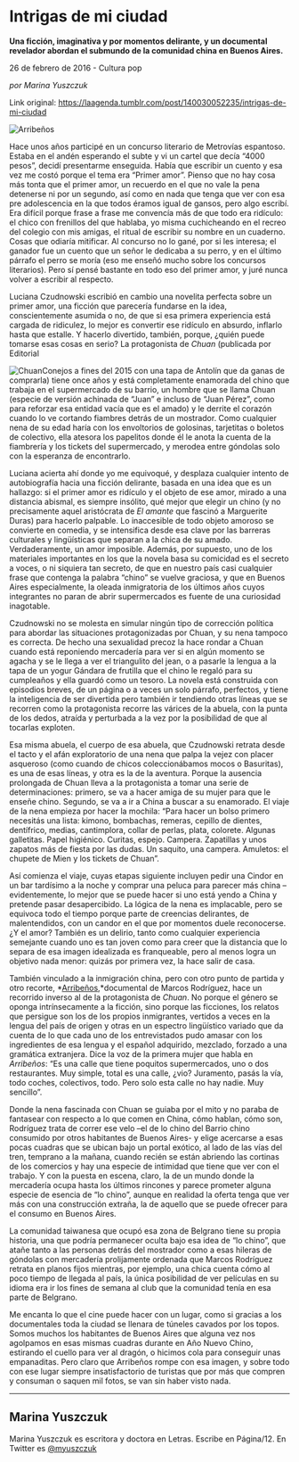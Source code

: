 # Intrigas de mi ciudad

**Una ficción, imaginativa y por momentos delirante, y un documental revelador abordan el submundo de la comunidad china en Buenos Aires.**

26 de febrero de 2016 - Cultura pop

_por Marina Yuszczuk_

Link original: https://laagenda.tumblr.com/post/140030052235/intrigas-de-mi-ciudad

![Arribeños](https://64.media.tumblr.com/fb8afe42b49b9e781da18f30020d514a/tumblr_inline_pk08byJL4V1t6q87u_500.png)


Hace unos años participé en un
concurso literario de Metrovías espantoso. Estaba en el andén
esperando el subte y vi un cartel que decía “4000 pesos”, decidí
presentarme enseguida. Había que escribir un cuento y esa vez me
costó porque el tema era “Primer amor”. Pienso que no hay cosa
más tonta que el primer amor, un recuerdo en el que no vale la pena
detenerse ni por un segundo, así como en nada que tenga que ver con
esa pre adolescencia en la que todos éramos igual de gansos, pero
algo escribí. Era difícil porque frase a frase me convencía más
de que todo era ridículo: el chico con frenillos del que hablaba, yo
misma cuchicheando en el recreo del colegio con mis amigas, el ritual
de escribir su nombre en un cuaderno. Cosas que odiaría mitificar.
Al concurso no lo gané, por si les interesa; el ganador fue un
cuento que un señor le dedicaba a su perro, y en el último párrafo
el perro se moría (eso me enseñó mucho sobre los concursos
literarios). Pero sí pensé bastante en todo eso del primer amor, y
juré nunca volver a escribir al respecto.

Luciana Czudnowski escribió en cambio
una novelita perfecta sobre un primer amor, una ficción que
parecería fundarse en la idea, conscientemente asumida o no, de que
si esa primera experiencia está cargada de ridiculez, lo mejor es
convertir ese ridículo en absurdo, inflarlo hasta que estalle. Y
hacerlo divertido, también, porque, ¿quién puede tomarse esas
cosas en serio? La protagonista de *Chuan* (publicada por
Editorial 



![Chuan](https://64.media.tumblr.com/7147c66c57709ab71f64b2caac3c58dc/tumblr_inline_pk08bzPBc91t6q87u_250.jpg)Conejos a fines del 2015 con una tapa de Antolín que da
ganas de comprarla) tiene once años y está completamente enamorada
del chino que trabaja en el supermercado de su barrio, un hombre que
se llama Chuan (especie de versión achinada de “Juan” e incluso
de “Juan Pérez”, como para reforzar esa entidad vacía que es el
amado) y le derrite el corazón cuando lo ve cortando fiambres detrás
de un mostrador. Como cualquier nena de su edad haría con los
envoltorios de golosinas, tarjetitas o boletos de colectivo, ella
atesora los papelitos donde él le anota la cuenta de la fiambrería
y los tickets del supermercado, y merodea entre góndolas solo con la
esperanza de encontrarlo.

Luciana acierta ahí donde yo me
equivoqué, y desplaza cualquier intento de autobiografía hacia una
ficción delirante, basada en una idea que es un hallazgo: si el
primer amor es ridículo y el objeto de ese amor, mirado a una
distancia abismal, es siempre insólito, qué mejor que elegir un
chino (y no precisamente aquel aristócrata de *El amante* que
fascinó a Marguerite Duras) para hacerlo palpable. Lo inaccesible de
todo objeto amoroso se convierte en comedia, y se intensifica desde
esa clave por las barreras culturales y lingüísticas que separan a
la chica de su amado. Verdaderamente, un amor imposible. Además, por
supuesto, uno de los materiales importantes en los que la novela basa
su comicidad es el secreto a voces, o ni siquiera tan secreto, de que
en nuestro país casi cualquier frase que contenga la palabra “chino”
se vuelve graciosa, y que en Buenos Aires especialmente, la oleada
inmigratoria de los últimos años cuyos integrantes no paran de
abrir supermercados es fuente de una curiosidad inagotable. 


Czudnowski no se molesta en simular
ningún tipo de corrección política para abordar las situaciones
protagonizadas por Chuan, y su nena tampoco es correcta. De hecho una
sexualidad precoz la hace rondar a Chuan cuando está reponiendo
mercadería para ver si en algún momento se agacha y se le llega a
ver el triangulito del jean, o a pasarle la lengua a la tapa de un
yogur Gándara de frutilla que el chino le regaló para su cumpleaños
y ella guardó como un tesoro. La novela está construida con
episodios breves, de un página o a veces un solo párrafo,
perfectos, y tiene la inteligencia de ser divertida pero también ir
tendiendo otras líneas que se recorren como la protagonista recorre
las várices de la abuela, con la punta de los dedos, atraída y
perturbada a la vez por la posibilidad de que al tocarlas exploten.

Esa misma abuela, el cuerpo de esa
abuela, que Czudnowski retrata desde el tacto y el afán exploratorio
de una nena que palpa la vejez con placer asqueroso (como cuando de
chicos coleccionábamos mocos o Basuritas), es una de esas líneas, y
otra es la de la aventura.  Porque la ausencia prolongada de Chuan
lleva a la protagonista a tomar una serie de determinaciones:
primero, se va a hacer amiga de su mujer para que le enseñe chino.
Segundo, se va a ir a China a buscar a su enamorado. El viaje de la
nena empieza por hacer la mochila: “Para hacer un bolso primero
necesitás una lista: kimono, bombachas, remeras, cepillo de dientes,
dentífrico, medias, cantimplora, collar de perlas, plata, colorete.
Algunas galletitas. Papel higiénico. Curitas, espejo. Campera.
Zapatillas y unos zapatos más de fiesta por las dudas. Un saquito,
una campera. Amuletos: el chupete de Mien y los tickets de Chuan”. 


Así comienza el viaje, cuyas etapas
siguiente incluyen pedir una Cindor en un bar tardísimo a la noche y
comprar una peluca para parecer más china –evidentemente, lo mejor
que se puede hacer si uno está yendo a China y pretende pasar
desapercibido. La lógica de la nena es implacable, pero se equivoca
todo el tiempo porque parte de creencias delirantes, de
malentendidos, con un candor en el que por momentos duele
reconocerse. ¿Y el amor? También es un delirio, tanto como
cualquier experiencia semejante cuando uno es tan joven como para
creer que la distancia que lo separa de esa imagen idealizada es
franqueable, pero al menos logra un objetivo nada menor: quizás por
primera vez, la hace salir de casa.

También vinculado a la inmigración
china, pero con otro punto de partida y otro recorte, *[Arribeños](https://www.youtube.com/watch?v=EzepjBBk7h4),*documental de Marcos Rodríguez, hace un recorrido inverso al de
la protagonista de *Chuan*. No porque el género se oponga
intrínsecamente a la ficción, sino porque las ficciones, los
relatos que persigue son los de los propios inmigrantes, vertidos a
veces en la lengua del país de origen y otras en un espectro
lingüístico variado que da cuenta de lo que cada uno de los
entrevistados pudo amasar con los ingredientes de esa lengua y el
español adquirido, mezclado, forzado a una gramática extranjera.
Dice la voz de la primera mujer que habla en *Arribeños*: “Es
una calle que tiene poquitos supermercados, uno o dos restaurantes.
Muy simple, total es una calle, ¿vio? Juramento, pasás la vía,
todo coches, colectivos, todo. Pero solo esta calle no hay nadie. Muy
sencillo”.

Donde la nena fascinada con Chuan se
guiaba por el mito y no paraba de fantasear con respecto a lo que
comen en China, cómo hablan, cómo son, Rodríguez trata de correr
ese velo –el de lo chino del Barrio chino consumido por otros
habitantes de Buenos Aires- y elige acercarse a esas pocas cuadras
que se ubican bajo un portal exótico, al lado de las vías del tren,
temprano a la mañana, cuando recién se están abriendo las cortinas
de los comercios y hay una especie de intimidad que tiene que ver con
el trabajo. Y con la puesta en escena, claro, la de un mundo donde la
mercadería ocupa hasta los últimos rincones y parece prometer
alguna especie de esencia de “lo chino”, aunque en realidad la
oferta tenga que ver más con una construcción extraña, la de
aquello que se puede ofrecer para el consumo en Buenos Aires. 


La comunidad taiwanesa que ocupó esa
zona de Belgrano tiene su propia historia, una que podría permanecer
oculta bajo esa idea de “lo chino”, que atañe tanto a las
personas detrás del mostrador como a esas hileras de góndolas con
mercadería prolijamente ordenada que Marcos Rodríguez retrata en
planos fijos mientras, por ejemplo, una chica cuenta cómo al poco
tiempo de llegada al país, la única posibilidad de ver películas
en su idioma era ir los fines de semana al club que la comunidad
tenía en esa parte de Belgrano.

Me encanta lo que el cine puede hacer
con un lugar, como si gracias a los documentales toda la ciudad se
llenara de túneles cavados por los topos. Somos muchos los
habitantes de Buenos Aires que alguna vez nos agolpamos en esas
mismas cuadras durante en Año Nuevo Chino, estirando el cuello para
ver al dragón, o hicimos cola para conseguir unas empanaditas. Pero
claro que Arribeños rompe con esa imagen, y sobre todo con ese lugar
siempre insatisfactorio de turistas que por más que compren y
consuman o saquen mil fotos, se van sin haber visto nada.



---

 Marina Yuszczuk
----------------

 Marina Yuszczuk es escritora y doctora en Letras. Escribe en Página/12. En Twitter es  [@myuszczuk](https://twitter.com/myuszczuk)

